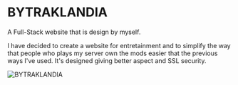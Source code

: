 # BYTRAKLANDIA
A Full-Stack website that is design by myself.

I have decided to create a website for entretainment and to simplify the way that people who plays my server own the mods easier that the previous ways I've used.
It's designed giving better aspect and SSL security.

![BYTRAKLANDIA](https://github.com/user-attachments/assets/76c1ee5e-b375-4781-bde6-1feee63f55c2)

